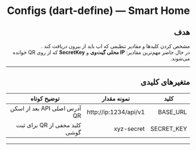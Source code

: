 <div dir="rtl">

# Configs (dart-define) — Smart Home

## هدف
مشخص‌ کردن کلیدها و مقادیر تنظیمی که اپ باید از بیرون دریافت کند .  
در حال حاضر مهم‌ترین مقادیر: **IP محلی گیت‌وی** و **SecretKey** که از روی QR خوانده می‌شوند.

---

## متغیرهای کلیدی

| کلید         | نمونه مقدار                 | توضیح کوتاه |
|--------------|-----------------------------|-------------|
| BASE_URL     | http://ip:1234/api/v1 | آدرس اصلی API بعد از اسکن QR |
| SECRET_KEY   | xyz-secret                  | کلید مخفی از QR برای ثبت گوشی |

---

</div>